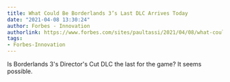 ```yaml
---
title: What Could Be Borderlands 3’s Last DLC Arrives Today
date: "2021-04-08 13:30:24"
author: Forbes - Innovation
authorlink: https://www.forbes.com/sites/paultassi/2021/04/08/what-could-be-borderlands-3s-last-dlc-arrives-today/
tags:
- Forbes-Innovation
---
```

Is Borderlands 3's Director's Cut DLC the last for the game? It seems possible.